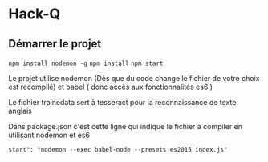 # Hack-Q
## Démarrer le projet
```npm install nodemon -g```
```npm install```
```npm start ```

Le projet utilise nodemon (Dès que du code change le fichier de votre choix est recompilé)
et babel ( donc accès aux fonctionnalités es6 )

Le fichier trainedata sert à tesseract pour la reconnaissance de texte anglais

Dans package.json c'est cette ligne qui indique le fichier à compiler en utilisant nodemon et es6

```start": "nodemon --exec babel-node --presets es2015 index.js"```

